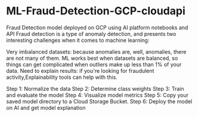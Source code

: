 # ML-Fraud-Detection-GCP-cloudapi
Fraud Detection model deployed on GCP using AI platform notebooks and API
Fraud detection is a type of anomaly detection, and presents two interesting challenges when it comes to machine learning:

Very imbalanced datasets: because anomalies are, well, anomalies, there are not many of them. ML works best when datasets are balanced, so things can get complicated when outliers make up less than 1% of your data.
Need to explain results: if you're looking for fraudulent activity,Explainability tools can help with this.

Step 1: Normalize the data
Step 2: Determine class weights
Step 3: Train and evaluate the model
Step 4: Visualize model metrics
Step 5: Copy your saved model directory to a Cloud Storage Bucket.
Step 6: Deploy the model on AI and get model explanation
